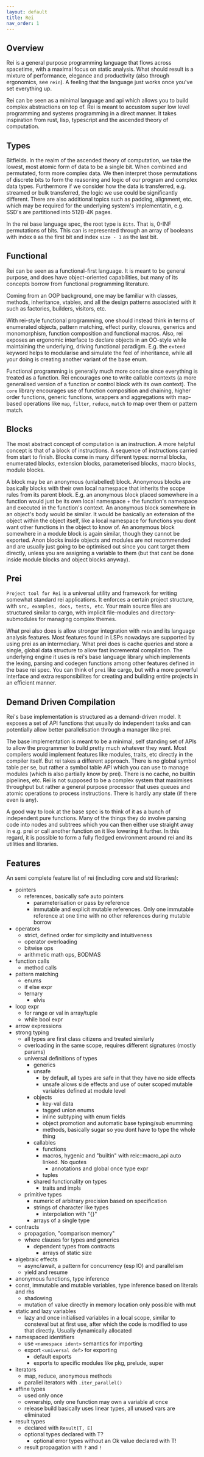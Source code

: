 ```yaml
---
layout: default
title: Rei
nav_order: 1
---
```


## Overview

Rei is a general purpose programming language that flows across spacetime, with a maximal focus on static analysis. What should result is a mixture of performance, elegance and productivity (also through ergonomics, see `rein`). A feeling that the language just works once you've set everything up.

Rei can be seen as a minimal language and api which allows you to build complex abstractions on top of. Rei is meant to accustom super low level programming and systems programming in a direct manner. It takes inspiration from rust, lisp, typescript and the ascended theory of computation.

## Types

Bitfields. In the realm of the ascended theory of computation, we take the lowest, most atomic form of data to be a single bit. When combined and permutated, form more complex data. We then interpret those permutations of discrete bits to form the reasoning and logic of our program and complex data types. Furthermore if we consider how the data is transferred, e.g. streamed or bulk transferred, the logic we use could be significantly different. There are also additional topics such as padding, alignment, etc. which may be required for the underlying system's implementatin, e.g. SSD's are partitioned into 512B-4K pages.

In the rei base language spec, the root type is `Bits`. That is, 0-INF permutations of bits. This can is represented through an array of booleans with index `0` as the first bit and index `size - 1` as the last bit.

## Functional

Rei can be seen as a functional-first language. It is meant to be general purpose, and does have object-oriented capabilities, but many of its concepts borrow from functional programming literature.

Coming from an OOP background, one may be familiar with classes, methods, inheritance, vtables, and all the design patterns associated with it such as factories, builders, visitors, etc.

With rei-style functional programming, one should instead think in terms of enumerated objects, pattern matching, effect purity, closures, generics and monomorphism, function composition and functional macros. Also, rei exposes an ergonomic interface to declare objects in an OO-style while maintaining the underlying, driving functional paradigm. E.g. the `extend` keyword helps to modularise and simulate the feel of inheritance, while all your doing is creating another variant of the base enum.

Functional programming is generally much more concise since everything is treated as a function. Rei encourages one to write callable contexts (a more generalised version of a function or control block with its own context). The `core` library encourages use of function composition and chaining, higher order functions, generic functions, wrappers and aggregations with map-based operations like `map`, `filter`, `reduce`, `match` to map over them or pattern match.

## Blocks

The most abstract concept of computation is an instruction. A more helpful concept is that of a block of instructions. A sequence of instructions carried from start to finish. Blocks come in many different types: normal blocks, enumerated blocks, extension blocks, parameterised blocks, macro blocks, module blocks.

A block may be an anonymous (unlabelled) block. Anonymous blocks are basically blocks with their own local namespace that inherits the scope rules from its parent block. E.g. an anonymous block placed somewhere in a function would just be its own local namespace + the function's namespace and executed in the function's context. An anonymous block somewhere in an object's body would be similar. It would be basically an extension of the object within the object itself, like a local namespace for functions you dont want other functions in the object to know of. An anonymous block somewhere in a module block is again similar, though they cannot be exported. Anon blocks inside objects and modules are not recommended and are usually just going to be optimised out since you cant target them directly, unless you are assigning a variable to them (but that cant be done inside module blocks and object blocks anyway).

## Prei

`Project tool for Rei` is a universal utility and framework for writing somewhat standard rei applications. It enforces a certain project structure, with `src, examples, docs, tests, etc`. Your main source files are structured similar to cargo, with implicit file-modules and directory-submodules for managing complex themes.

What prei also does is allow stronger integration with `rein` and its language analysis features. Most features found in LSPs nowadays are supported by using prei as an intermediary. What prei does is cache queries and store a single, global data structure to allow fast incremental compilation. The underlying engine it uses is rei's base language library which implements the lexing, parsing and codegen functions among other features defined in the base rei spec. You can think of `prei` like cargo, but with a more powerful interface and extra responsibilites for creating and building entire projects in an efficient manner.

## Demand Driven Compilation

Rei's base implementation is structured as a demand-driven model. It exposes a set of API functions that usually do independent tasks and can potentially allow better parallelisation through a manager like prei.

The base implementation is meant to be a minimal, self standing set of APIs to allow the programmer to build pretty much whatever they want. Most compilers would implement features like modules, traits, etc directly in the compiler itself. But rei takes a different approach. There is no global symbol table per se, but rather a symbol table API which you can use to manage modules (which is also partially know by prei). There is no cache, no builtin pipelines, etc. Rei is not supposed to be a complex system that maximises throughput but rather a general purpose processor that uses queues and atomic operations to process instructions. There is hardly any state (if there even is any).

A good way to look at the base spec is to think of it as a bunch of independent pure functions. Many of the things they do involve parsing code into nodes and subtrees which you can then either use straight away in e.g. prei or call another function on it like lowering it further. In this regard, it is possible to form a fully fledged environment around rei and its utilities and libraries.

## Features

An semi complete feature list of rei (including core and std libraries):

- pointers
  - references, basically safe auto pointers
    - parameterisation or pass by reference
    - immutable and explicit mutable references. Only one immutable reference at one time with no other references during mutable borrow
- operators
  - strict, defined order for simplicity and intuitiveness
  - operator overloading
  - bitwise ops
  - arithmetic math ops, BODMAS
- function calls
  - method calls
- pattern matching
  - enums
  - if else expr
  - ternary
    - elvis
- loop expr
  - for range or val in array/tuple
  - while bool expr
- arrow expressions
- strong typing
  - all types are first class citizens and treated similarly
  - overloading in the same scope, requires different signatures (mostly params)
  - universal definitions of types
    - generics
    - unsafe
      - by default, all types are safe in that they have no side effects
      - unsafe allows side effects and use of outer scoped mutable variables defined at module level
    - objects
      - key-val data
      - tagged union enums
      - inline subtyping with enum fields
      - object promotion and automatic base typing/sub enumming
      - methods, basically sugar so you dont have to type the whole thing
    - callables
      - functions
      - macros, hygenic and "builtin" with reic::macro_api auto linked. No quotes
        - annotations and global once type expr
      - tuples
    - shared functionality on types
      - traits and impls
  - primitive types
    - numeric of arbitrary precision based on specification
    - strings of character like types
      - interpolation with "{}"
    - arrays of a single type
- contracts
  - propagation, "comparison memory"
  - where clauses for types and generics
    - dependent types from contracts
      - arrays of static size
- algebraic effects
  - async/await, a pattern for concurrency (esp IO) and parallelism
  - yield and resume
- anonymous functions, type inference
- const, immutable and mutable variables, type inference based on literals and rhs
  - shadowing
  - mutation of value directly in memory location only possible with mut
- static and lazy variables
  - lazy and once initialised variables in a local scope, similar to consteval but at first use, after which the code is modified to use that directly. Usually dynamically allocated
- namespaced identifiers
  - use `<namespace ident>` semantics for importing
  - export `<universal def>` for exporting
    - default exports
    - exports to specific modules like pkg, prelude, super
- iterators
  - map, reduce, anonymous methods
  - parallel iterators with `.iter_parallel()`
- affine types
  - used only once
  - ownership, only one function may own a variable at once
  - release build basically uses linear types, all unused vars are eliminated
- result types
  - declared with `Result[T, E]`
  - optional types declared with T?
    - optional error types without an Ok value declared with T!
  - result propagation with `?` and `!`
